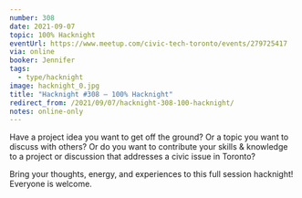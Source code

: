 ```yaml
---
number: 308
date: 2021-09-07
topic: 100% Hacknight
eventUrl: https://www.meetup.com/civic-tech-toronto/events/279725417
via: online
booker: Jennifer
tags:
  - type/hacknight
image: hacknight_0.jpg
title: "Hacknight #308 – 100% Hacknight"
redirect_from: /2021/09/07/hacknight-308-100-hacknight/
notes: online-only
---
```


Have a project idea you want to get off the ground? Or a topic you want to discuss with others? Or do you want to contribute your skills & knowledge to a project or discussion that addresses a civic issue in Toronto?

Bring your thoughts, energy, and experiences to this full session hacknight! Everyone is welcome.

